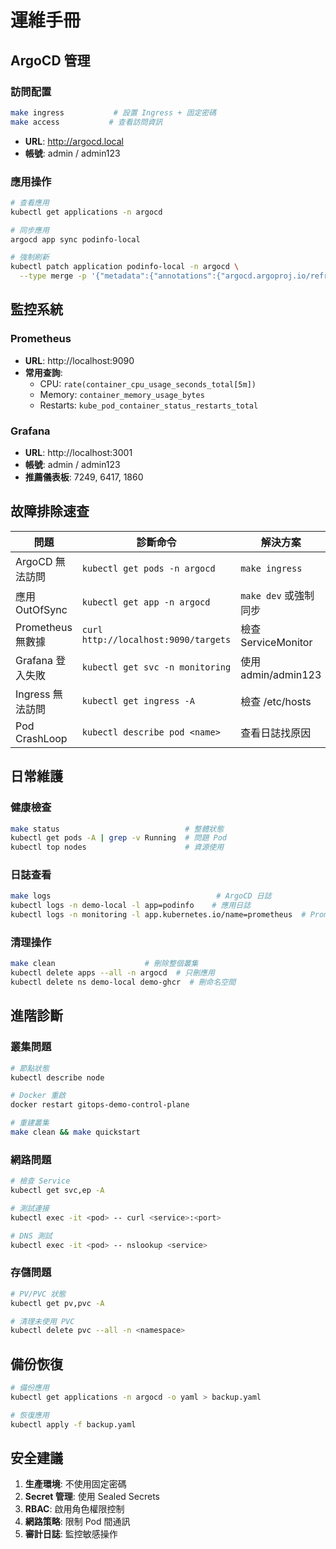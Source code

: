 # 運維手冊

## ArgoCD 管理

### 訪問配置
```bash
make ingress           # 設置 Ingress + 固定密碼
make access           # 查看訪問資訊
```

- **URL**: http://argocd.local
- **帳號**: admin / admin123

### 應用操作
```bash
# 查看應用
kubectl get applications -n argocd

# 同步應用  
argocd app sync podinfo-local

# 強制刷新
kubectl patch application podinfo-local -n argocd \
  --type merge -p '{"metadata":{"annotations":{"argocd.argoproj.io/refresh":"hard"}}}'
```

## 監控系統

### Prometheus
- **URL**: http://localhost:9090
- **常用查詢**:
  - CPU: `rate(container_cpu_usage_seconds_total[5m])`
  - Memory: `container_memory_usage_bytes`
  - Restarts: `kube_pod_container_status_restarts_total`

### Grafana
- **URL**: http://localhost:3001  
- **帳號**: admin / admin123
- **推薦儀表板**: 7249, 6417, 1860

## 故障排除速查

| 問題 | 診斷命令 | 解決方案 |
|------|---------|----------|
| ArgoCD 無法訪問 | `kubectl get pods -n argocd` | `make ingress` |
| 應用 OutOfSync | `kubectl get app -n argocd` | `make dev` 或強制同步 |
| Prometheus 無數據 | `curl http://localhost:9090/targets` | 檢查 ServiceMonitor |
| Grafana 登入失敗 | `kubectl get svc -n monitoring` | 使用 admin/admin123 |
| Ingress 無法訪問 | `kubectl get ingress -A` | 檢查 /etc/hosts |
| Pod CrashLoop | `kubectl describe pod <name>` | 查看日誌找原因 |

## 日常維護

### 健康檢查
```bash
make status                            # 整體狀態
kubectl get pods -A | grep -v Running  # 問題 Pod
kubectl top nodes                      # 資源使用
```

### 日誌查看
```bash
make logs                                     # ArgoCD 日誌
kubectl logs -n demo-local -l app=podinfo    # 應用日誌
kubectl logs -n monitoring -l app.kubernetes.io/name=prometheus  # Prometheus
```

### 清理操作
```bash
make clean                    # 刪除整個叢集
kubectl delete apps --all -n argocd  # 只刪應用
kubectl delete ns demo-local demo-ghcr  # 刪命名空間
```

## 進階診斷

### 叢集問題
```bash
# 節點狀態
kubectl describe node

# Docker 重啟
docker restart gitops-demo-control-plane

# 重建叢集
make clean && make quickstart
```

### 網路問題
```bash
# 檢查 Service
kubectl get svc,ep -A

# 測試連接
kubectl exec -it <pod> -- curl <service>:<port>

# DNS 測試
kubectl exec -it <pod> -- nslookup <service>
```

### 存儲問題
```bash
# PV/PVC 狀態
kubectl get pv,pvc -A

# 清理未使用 PVC
kubectl delete pvc --all -n <namespace>
```

## 備份恢復

```bash
# 備份應用
kubectl get applications -n argocd -o yaml > backup.yaml

# 恢復應用
kubectl apply -f backup.yaml
```

## 安全建議

1. **生產環境**: 不使用固定密碼
2. **Secret 管理**: 使用 Sealed Secrets
3. **RBAC**: 啟用角色權限控制
4. **網路策略**: 限制 Pod 間通訊
5. **審計日誌**: 監控敏感操作